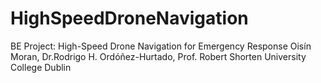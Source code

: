 # HighSpeedDroneNavigation
BE Project: High-Speed Drone Navigation for Emergency Response
Oisín Moran, Dr.Rodrigo H. Ordóñez-Hurtado, Prof. Robert Shorten
University College Dublin
